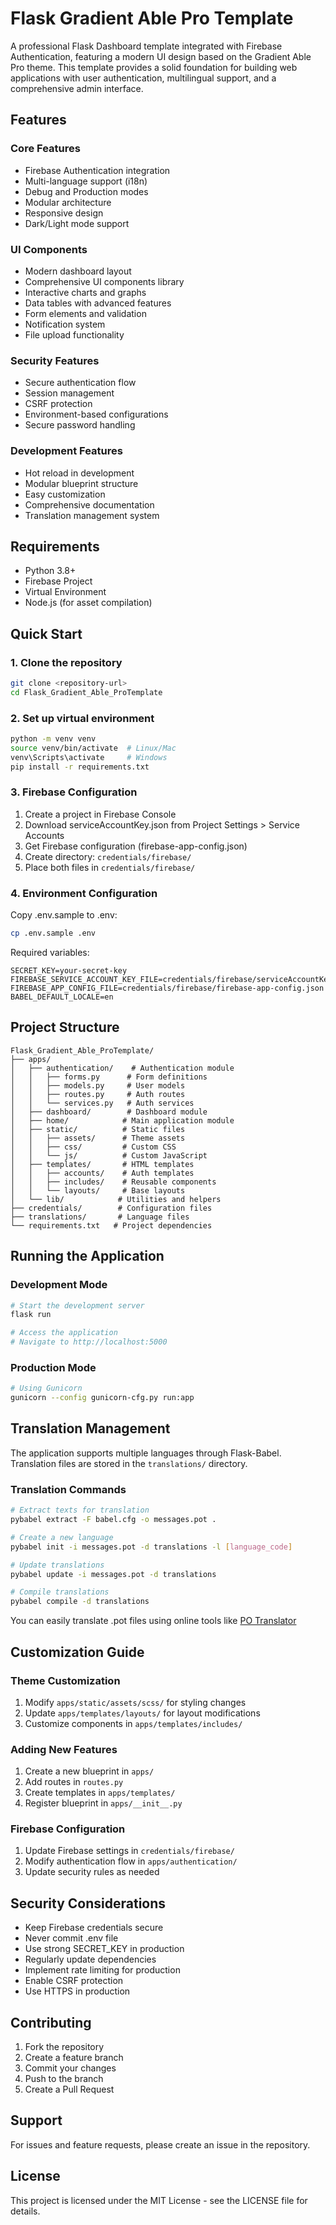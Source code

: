 # Flask Gradient Able Pro Template

A professional Flask Dashboard template integrated with Firebase Authentication, featuring a modern UI design based on the Gradient Able Pro theme. This template provides a solid foundation for building web applications with user authentication, multilingual support, and a comprehensive admin interface.

## Features

### Core Features
- Firebase Authentication integration
- Multi-language support (i18n)
- Debug and Production modes
- Modular architecture
- Responsive design
- Dark/Light mode support

### UI Components
- Modern dashboard layout
- Comprehensive UI components library
- Interactive charts and graphs
- Data tables with advanced features
- Form elements and validation
- Notification system
- File upload functionality

### Security Features
- Secure authentication flow
- Session management
- CSRF protection
- Environment-based configurations
- Secure password handling

### Development Features
- Hot reload in development
- Modular blueprint structure
- Easy customization
- Comprehensive documentation
- Translation management system

## Requirements

- Python 3.8+
- Firebase Project
- Virtual Environment
- Node.js (for asset compilation)

## Quick Start

### 1. Clone the repository
```bash
git clone <repository-url>
cd Flask_Gradient_Able_ProTemplate
```

### 2. Set up virtual environment
```bash
python -m venv venv
source venv/bin/activate  # Linux/Mac
venv\Scripts\activate     # Windows
pip install -r requirements.txt
```

### 3. Firebase Configuration

1. Create a project in Firebase Console
2. Download serviceAccountKey.json from Project Settings > Service Accounts
3. Get Firebase configuration (firebase-app-config.json)
4. Create directory: `credentials/firebase/`
5. Place both files in `credentials/firebase/`

### 4. Environment Configuration

Copy .env.sample to .env:
```bash
cp .env.sample .env
```

Required variables:
```
SECRET_KEY=your-secret-key
FIREBASE_SERVICE_ACCOUNT_KEY_FILE=credentials/firebase/serviceAccountKey.json
FIREBASE_APP_CONFIG_FILE=credentials/firebase/firebase-app-config.json
BABEL_DEFAULT_LOCALE=en
```

## Project Structure

```
Flask_Gradient_Able_ProTemplate/
├── apps/
│   ├── authentication/    # Authentication module
│   │   ├── forms.py      # Form definitions
│   │   ├── models.py     # User models
│   │   ├── routes.py     # Auth routes
│   │   └── services.py   # Auth services
│   ├── dashboard/        # Dashboard module
│   ├── home/            # Main application module
│   ├── static/          # Static files
│   │   ├── assets/      # Theme assets
│   │   ├── css/         # Custom CSS
│   │   └── js/          # Custom JavaScript
│   ├── templates/       # HTML templates
│   │   ├── accounts/    # Auth templates
│   │   ├── includes/    # Reusable components
│   │   └── layouts/     # Base layouts
│   └── lib/            # Utilities and helpers
├── credentials/        # Configuration files
├── translations/       # Language files
└── requirements.txt   # Project dependencies
```

## Running the Application

### Development Mode
```bash
# Start the development server
flask run

# Access the application
# Navigate to http://localhost:5000
```

### Production Mode
```bash
# Using Gunicorn
gunicorn --config gunicorn-cfg.py run:app
```

## Translation Management

The application supports multiple languages through Flask-Babel. Translation files are stored in the `translations/` directory.

### Translation Commands
```bash
# Extract texts for translation
pybabel extract -F babel.cfg -o messages.pot .

# Create a new language
pybabel init -i messages.pot -d translations -l [language_code]

# Update translations
pybabel update -i messages.pot -d translations

# Compile translations
pybabel compile -d translations
```

You can easily translate .pot files using online tools like [PO Translator](https://www.ajexperience.com/po-translator/)

## Customization Guide

### Theme Customization
1. Modify `apps/static/assets/scss/` for styling changes
2. Update `apps/templates/layouts/` for layout modifications
3. Customize components in `apps/templates/includes/`

### Adding New Features
1. Create a new blueprint in `apps/`
2. Add routes in `routes.py`
3. Create templates in `apps/templates/`
4. Register blueprint in `apps/__init__.py`

### Firebase Configuration
1. Update Firebase settings in `credentials/firebase/`
2. Modify authentication flow in `apps/authentication/`
3. Update security rules as needed

## Security Considerations

- Keep Firebase credentials secure
- Never commit .env file
- Use strong SECRET_KEY in production
- Regularly update dependencies
- Implement rate limiting for production
- Enable CSRF protection
- Use HTTPS in production

## Contributing

1. Fork the repository
2. Create a feature branch
3. Commit your changes
4. Push to the branch
5. Create a Pull Request

## Support

For issues and feature requests, please create an issue in the repository.

## License

This project is licensed under the MIT License - see the LICENSE file for details.
